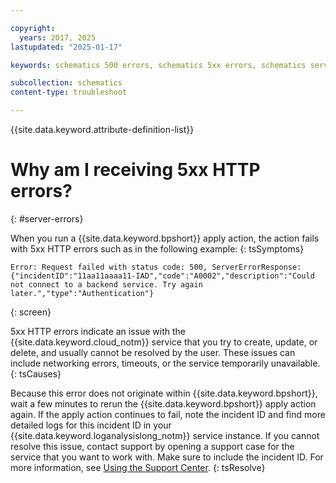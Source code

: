 ```yaml
---

copyright:
  years: 2017, 2025
lastupdated: "2025-01-17"

keywords: schematics 500 errors, schematics 5xx errors, schematics server error

subcollection: schematics
content-type: troubleshoot

---
```


{{site.data.keyword.attribute-definition-list}}

# Why am I receiving 5xx HTTP errors?
{: #server-errors}

When you run a {{site.data.keyword.bpshort}} apply action, the action fails with 5xx HTTP errors such as in the following example: 
{: tsSymptoms}

```text
Error: Request failed with status code: 500, ServerErrorResponse: {"incidentID":"11aa11aaaa11-IAD","code":"A0002","description":"Could not connect to a backend service. Try again later.","type":"Authentication"}

```
{: screen}

5xx HTTP errors indicate an issue with the {{site.data.keyword.cloud_notm}} service that you try to create, update, or delete, and usually cannot be resolved by the user. These issues can include networking errors, timeouts, or the service temporarily unavailable.
{: tsCauses}

Because this error does not originate within {{site.data.keyword.bpshort}}, wait a few minutes to rerun the {{site.data.keyword.bpshort}} apply action again. If the apply action continues to fail, note the incident ID and find more detailed logs for this incident ID in your {{site.data.keyword.loganalysislong_notm}} service instance. If you cannot resolve this issue, contact support by opening a support case for the service that you want to work with. Make sure to include the incident ID. For more information, see [Using the Support Center](https://cloud.ibm.com/docs/account?topic=account-using-avatar).
{: tsResolve}
